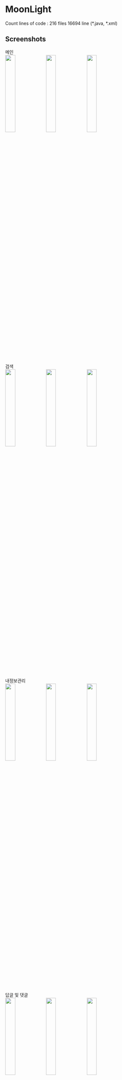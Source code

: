# MoonLight

Count lines of code : 216 files 16694 line (*.java, *.xml)

Screenshots
-----------

<div class="img-class">
    메인
  <div class="main">
    <img src="https://user-images.githubusercontent.com/8223082/49925785-3f7ae600-fefd-11e8-9fe3-36ab7f8f7be5.png" width="25%"/>
    <img src="https://user-images.githubusercontent.com/8223082/49925786-3f7ae600-fefd-11e8-9360-39cadb343223.png" width="25%"/>
    <img src="https://user-images.githubusercontent.com/8223082/49925787-3f7ae600-fefd-11e8-9625-100e715f1c95.png" width="25%"/>
  </div>
    검색
  <div class="main">
    <img src="https://user-images.githubusercontent.com/8223082/49930850-d13c2080-ff08-11e8-9a65-baf1ac47bbca.png" width="25%"/>
    <img src="https://user-images.githubusercontent.com/8223082/49930851-d1d4b700-ff08-11e8-8289-e0a11191a5b9.png" width="25%"/>
    <img src="https://user-images.githubusercontent.com/8223082/49930854-d1d4b700-ff08-11e8-9a80-e8afc6fdabd9.png" width="25%"/>
  </div>
    내정보관리
  <div class="main">
    <img src="https://user-images.githubusercontent.com/8223082/49930107-4149a700-ff07-11e8-80bc-fdfbc1711e63.png" width="25%"/>
    <img src="https://user-images.githubusercontent.com/8223082/49930108-4149a700-ff07-11e8-83c1-e348498be341.png" width="25%"/>
    <img src="https://user-images.githubusercontent.com/8223082/49930109-4149a700-ff07-11e8-9329-5fdce3fe23e4.png" width="25%"/>
  </div>
    답글 및 댓글
  <div class="main">
    <img src="https://user-images.githubusercontent.com/8223082/49930248-8a016000-ff07-11e8-927c-0cbb42ee6811.png" width="25%"/>
    <img src="https://user-images.githubusercontent.com/8223082/49930249-8a016000-ff07-11e8-9b74-ec37bbe7d43d.png" width="25%"/>
    <img src="https://user-images.githubusercontent.com/8223082/49930251-8a99f680-ff07-11e8-9574-6df6f1df29b6.png" width="25%"/>
  </div>
     로그인, 회원가입, 정보찾기
  <div class="main">
    <img src="https://user-images.githubusercontent.com/8223082/49930358-be751c00-ff07-11e8-9b02-5475fc75913d.png" width="25%"/>
    <img src="https://user-images.githubusercontent.com/8223082/49930359-be751c00-ff07-11e8-9ed5-33e10a375a84.png" width="25%"/>
    <img src="https://user-images.githubusercontent.com/8223082/49930360-bf0db280-ff07-11e8-86f0-2fef453d5be4.png" width="25%"/>
    <img src="https://user-images.githubusercontent.com/8223082/49930361-bf0db280-ff07-11e8-9525-696abfaa7b4f.png" width="25%"/>
  </div>
    내 작품관리
  <div class="main">
    <img src="https://user-images.githubusercontent.com/8223082/49929884-dac48900-ff06-11e8-8ea5-06bab27c4f70.png" width="25%"/>
    <img src="https://user-images.githubusercontent.com/8223082/49929886-dac48900-ff06-11e8-9e73-8ee6ccc892f5.png" width="25%"/>
    <img src="https://user-images.githubusercontent.com/8223082/49929887-dac48900-ff06-11e8-88ff-fae0f3b6de2c.png" width="25%"/>
  </div>
    만화보기, 별점주기
  <div class="main">
    <img src="https://user-images.githubusercontent.com/8223082/49930425-eebcba80-ff07-11e8-8ffc-27fc81337195.png" width="25%"/>
    <img src="https://user-images.githubusercontent.com/8223082/49930426-eebcba80-ff07-11e8-89d0-71096ab1cc56.png" width="25%"/>
    <img src="https://user-images.githubusercontent.com/8223082/49930428-eebcba80-ff07-11e8-83df-488ec08de79c.png" width="25%"/>
  </div>
    설정
  <div class="main">
    <img src="https://user-images.githubusercontent.com/8223082/49930558-36dbdd00-ff08-11e8-9fef-3a213c531e10.png" width="25%"/>
    <img src="https://user-images.githubusercontent.com/8223082/49930559-37747380-ff08-11e8-9154-ac802a926147.png" width="25%"/>
    <img src="https://user-images.githubusercontent.com/8223082/49930560-37747380-ff08-11e8-99c9-dbab1c716afd.png" width="25%"/>
  </div>    
    웹툰 무비
  <div class="main">
    <img src="https://user-images.githubusercontent.com/8223082/49930620-583cc900-ff08-11e8-91aa-df266bf8202b.png" width="25%"/>
    <img src="https://user-images.githubusercontent.com/8223082/49930621-58d55f80-ff08-11e8-82a0-5b15bb91c1b9.png" width="25%"/>
  </div>
     작품리스트
  <div class="main">
    <img src="https://user-images.githubusercontent.com/8223082/49930683-71457a00-ff08-11e8-9e16-41d5c53e4fc0.png" width="25%"/>
    <img src="https://user-images.githubusercontent.com/8223082/49930684-71457a00-ff08-11e8-9493-e953f56a9235.png" width="25%"/>
  </div>   
</div>
